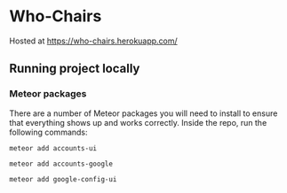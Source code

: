 # Who-Chairs

Hosted at https://who-chairs.herokuapp.com/

## Running project locally

### Meteor packages
There are a number of Meteor packages you will need to install to ensure that everything shows up and works correctly. 
Inside the repo, run the following commands: 

`meteor add accounts-ui`

`meteor add accounts-google`

`meteor add google-config-ui`
